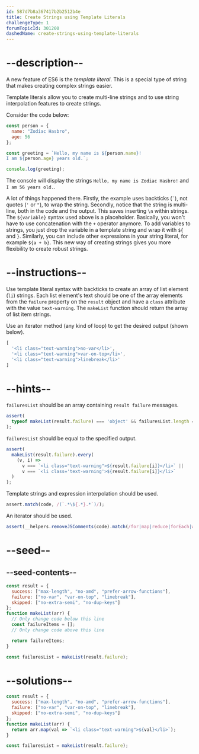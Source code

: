 ```yaml
---
id: 587d7b8a367417b2b2512b4e
title: Create Strings using Template Literals
challengeType: 1
forumTopicId: 301200
dashedName: create-strings-using-template-literals
---
```


# --description--

A new feature of ES6 is the <dfn>template literal</dfn>. This is a special type of string that makes creating complex strings easier.

Template literals allow you to create multi-line strings and to use string interpolation features to create strings.

Consider the code below:

```js
const person = {
  name: "Zodiac Hasbro",
  age: 56
};

const greeting = `Hello, my name is ${person.name}!
I am ${person.age} years old.`;

console.log(greeting);
```

The console will display the strings `Hello, my name is Zodiac Hasbro!` and `I am 56 years old.`.

A lot of things happened there. Firstly, the example uses backticks (`` ` ``), not quotes (`'` or `"`), to wrap the string. Secondly, notice that the string is multi-line, both in the code and the output. This saves inserting `\n` within strings. The `${variable}` syntax used above is a placeholder. Basically, you won't have to use concatenation with the `+` operator anymore. To add variables to strings, you just drop the variable in a template string and wrap it with `${` and `}`. Similarly, you can include other expressions in your string literal, for example `${a + b}`. This new way of creating strings gives you more flexibility to create robust strings.

# --instructions--

Use template literal syntax with backticks to create an array of list element (`li`) strings. Each list element's text should be one of the array elements from the `failure` property on the `result` object and have a `class` attribute with the value `text-warning`. The `makeList` function should return the array of list item strings.

Use an iterator method (any kind of loop) to get the desired output (shown below).

```js
[
  '<li class="text-warning">no-var</li>',
  '<li class="text-warning">var-on-top</li>',
  '<li class="text-warning">linebreak</li>'
]
```

# --hints--

`failuresList` should be an array containing `result failure` messages.

```js
assert(
  typeof makeList(result.failure) === 'object' && failuresList.length === 3
);
```

`failuresList` should be equal to the specified output.

```js
assert(
  makeList(result.failure).every(
    (v, i) =>
      v === `<li class="text-warning">${result.failure[i]}</li>` ||
      v === `<li class='text-warning'>${result.failure[i]}</li>`
  )
);
```

Template strings and expression interpolation should be used.

```js
assert.match(code, /(`.*\${.*}.*`)/);
```

An iterator should be used.

```js
assert(__helpers.removeJSComments(code).match(/for|map|reduce|forEach|while/));
```

# --seed--

## --seed-contents--

```js
const result = {
  success: ["max-length", "no-amd", "prefer-arrow-functions"],
  failure: ["no-var", "var-on-top", "linebreak"],
  skipped: ["no-extra-semi", "no-dup-keys"]
};
function makeList(arr) {
  // Only change code below this line
  const failureItems = [];
  // Only change code above this line

  return failureItems;
}

const failuresList = makeList(result.failure);
```

# --solutions--

```js
const result = {
  success: ["max-length", "no-amd", "prefer-arrow-functions"],
  failure: ["no-var", "var-on-top", "linebreak"],
  skipped: ["no-extra-semi", "no-dup-keys"]
};
function makeList(arr) {
  return arr.map(val => `<li class="text-warning">${val}</li>`);
}

const failuresList = makeList(result.failure);
```
